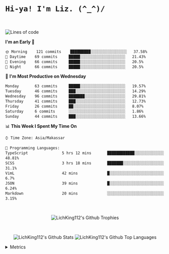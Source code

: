 
# `Hi-ya! I'm Liz. (^_^)/ `

<br>

<!--START_SECTION:waka-->
![Lines of code](https://img.shields.io/badge/From%20Hello%20World%20I%27ve%20Written-7854%20lines%20of%20code-blue)

**I'm an Early 🐤** 

```text
🌞 Morning    121 commits    █████████░░░░░░░░░░░░░░░░   37.58% 
🌆 Daytime    69 commits     █████░░░░░░░░░░░░░░░░░░░░   21.43% 
🌃 Evening    66 commits     █████░░░░░░░░░░░░░░░░░░░░   20.5% 
🌙 Night      66 commits     █████░░░░░░░░░░░░░░░░░░░░   20.5%

```
📅 **I'm Most Productive on Wednesday** 

```text
Monday       63 commits     █████░░░░░░░░░░░░░░░░░░░░   19.57% 
Tuesday      46 commits     ███░░░░░░░░░░░░░░░░░░░░░░   14.29% 
Wednesday    96 commits     ███████░░░░░░░░░░░░░░░░░░   29.81% 
Thursday     41 commits     ███░░░░░░░░░░░░░░░░░░░░░░   12.73% 
Friday       26 commits     ██░░░░░░░░░░░░░░░░░░░░░░░   8.07% 
Saturday     6 commits      ░░░░░░░░░░░░░░░░░░░░░░░░░   1.86% 
Sunday       44 commits     ███░░░░░░░░░░░░░░░░░░░░░░   13.66%

```


📊 **This Week I Spent My Time On** 

```text
⌚︎ Time Zone: Asia/Makassar

💬 Programming Languages: 
TypeScript               5 hrs 12 mins       ████████████░░░░░░░░░░░░░   48.81% 
SCSS                     3 hrs 18 mins       ███████░░░░░░░░░░░░░░░░░░   31.1% 
VimL                     42 mins             █░░░░░░░░░░░░░░░░░░░░░░░░   6.7% 
JSON                     39 mins             █░░░░░░░░░░░░░░░░░░░░░░░░   6.24% 
Markdown                 20 mins             ░░░░░░░░░░░░░░░░░░░░░░░░░   3.15%

```


<!--END_SECTION:waka-->

<br>

  <p align="center">
    <img alt="LichKing112's Github Trophies" src="https://github-profile-trophy.vercel.app/?username=LichKing112&theme=onedark" />
  </p>
  
 <br>
 <p align="center">
    <img alt="LichKing112's Github Stats" src="https://github-readme-stats.vercel.app/api?username=lichking112&theme=gotham&show_icons=true" />
    <img alt="LichKing112's Github Top Languages" src="https://github-readme-stats.vercel.app/api/top-langs/?username=lichking112&theme=gotham&layout=compact" />
  </p>


<details>
  <summary>Metrics</summary>
  <br>
  <p align="center">
    <img alt="LichKing112's Github Metrics" src="https://github.com/LichKing112/LichKing112/blob/master/github-metrics.svg" />
  </p>
</details>


